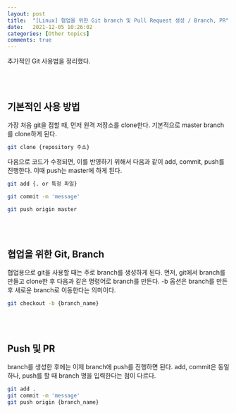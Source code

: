 ```yaml
---
layout: post
title:  "[Linux] 협업을 위한 Git branch 및 Pull Request 생성 / Branch, PR"
date:   2021-12-05 10:26:02
categories: [Other topics]
comments: true
---
```


추가적인 Git 사용법을 정리했다.

<br><br>

## 기본적인 사용 방법

가장 처음 git을 접할 때, 먼저 원격 저장소를 clone한다. 기본적으로 master branch를 clone하게 된다.

```bash
git clone {repository 주소}
```

다음으로 코드가 수정되면, 이를 반영하기 위해서 다음과 같이 add, commit, push를 진행한다. 이때 push는 master에 하게 된다.

```bash
git add {. or 특정 파일}

git commit -m 'message'

git push origin master
```

<br><br>

## 협업을 위한 Git, Branch

협업용으로 git을 사용할 때는 주로 branch를 생성하게 된다. 먼저, git에서 branch를 만들고 clone한 후 다음과 같은 명령어로 branch를 만든다. -b 옵션은 branch를 만든 후 새로운 branch로 이동한다는 의미이다.

```bash
git checkout -b {branch_name}
```

<br><br>

## Push 및 PR

branch를 생성한 후에는 이제 branch에 push를 진행하면 된다. add, commit은 동일하나, push를 할 때 branch 명을 입력한다는 점이 다르다.

```bash
git add .
git commit -m 'message'
git push origin {branch_name}
```